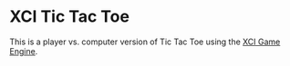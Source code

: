 # XCI Tic Tac Toe

This is a player vs. computer version of Tic Tac Toe using the [XCI Game Engine](https://github.com/SlithyMatt/x16-xci).

